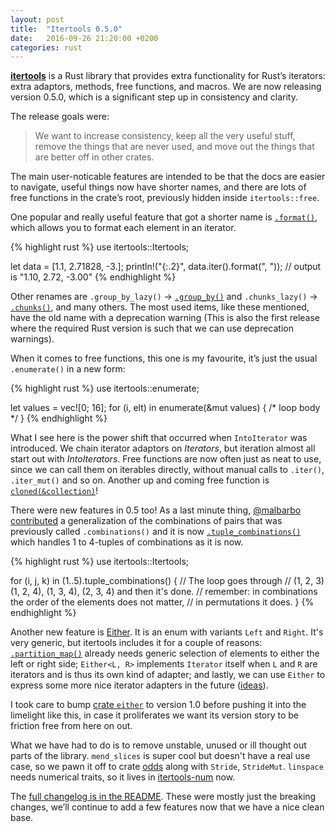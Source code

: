 ```yaml
---
layout: post
title:  "Itertools 0.5.0"
date:   2016-09-26 21:20:00 +0200
categories: rust
---
```


[**itertools**][1] is a Rust library that provides extra functionality
for Rust’s iterators: extra adaptors, methods, free functions, and macros.
We are now releasing version 0.5.0, which is a significant step up in consistency
and clarity.

[1]: https://crates.io/crates/itertools

The release goals were:

> We want to increase consistency, keep all the very useful stuff, remove the
> things that are never used, and move out the things that are better off in
> other crates.

The main user-noticable features are intended to be that the docs are easier to
navigate, useful things now have shorter names, and there are lots of free
functions in the crate’s root, previously hidden inside `itertools::free`.

One popular and really useful feature that got a shorter name is
[`.format()`][2], which allows you to format each element in an iterator.

{% highlight rust %}
use itertools::Itertools;

let data = [1.1, 2.71828, -3.];
println!("{:.2}", data.iter().format(", "));
// output is "1.10, 2.72, -3.00"
{% endhighlight %}

Other renames are `.group_by_lazy()` → [`.group_by()`][groupby] and `.chunks_lazy()` →
[`.chunks()`][chunks], and many others. The most used items, like these mentioned,
have the old name with a deprecation warning (This is also the first release
where the required Rust version is such that we can use deprecation warnings).

[groupby]: https://bluss.github.io/rust-itertools/doc/itertools/trait.Itertools.html#method.group_by
[chunks]: https://bluss.github.io/rust-itertools/doc/itertools/trait.Itertools.html#method.chunks

[2]: https://bluss.github.io/rust-itertools/doc/itertools/trait.Itertools.html#method.format

When it comes to free functions, this one is my favourite, it’s just the usual
`.enumerate()` in a new form:

{% highlight rust %}
use itertools::enumerate;

let values = vec![0; 16];
for (i, elt) in enumerate(&mut values) {
    /* loop body */
}
{% endhighlight %}

What I see here is the power shift that occurred when `IntoIterator` was introduced.
We chain iterator adaptors on *Iterators*, but iteration almost all start out
with *IntoIterators*.  Free functions are now often just as neat to use, since
we can call them on iterables directly, without manual calls to `.iter()`,
`.iter_mut()` and so on. Another up and coming free function is
[`cloned(&collection)`][cl]!

[cl]: https://bluss.github.io/rust-itertools/doc/itertools/fn.cloned.html

There were new features in 0.5 too! As a last minute thing, [@malbarbo
contributed][151] a generalization of the combinations of pairs that was
previously called `.combinations()` and it is now [`.tuple_combinations()`][tc] which
handles 1 to 4-tuples of combinations as it is now.

[151]: https://github.com/bluss/rust-itertools/pull/151
[tc]: https://bluss.github.io/rust-itertools/doc/itertools/trait.Itertools.html#method.tuple_combinations

{% highlight rust %}
use itertools::Itertools;

for (i, j, k) in (1..5).tuple_combinations() {
    // The loop goes through
    // (1, 2, 3) (1, 2, 4), (1, 3, 4), (2, 3, 4) and then it's done.
    // remember: in combinations the order of the elements does not matter,
    // in permutations it does.
}
{% endhighlight %}

Another new feature is [Either][eit]. It is an enum with variants `Left` and
`Right`. It's very generic, but itertools includes it for a couple of reasons:
[`.partition_map()`][pm] already needs generic selection of elements to either the
left or right side; `Either<L, R>` implements `Iterator` itself when `L` and
`R` are iterators and is thus its own kind of adapter; and lastly, we can use
`Either` to express some more nice iterator adapters in the future
([ideas][bug]).

[pm]: https://bluss.github.io/rust-itertools/doc/itertools/trait.Itertools.html#method.partition_map

I took care to bump [crate `either`][either] to version 1.0 before pushing it into the
limelight like this, in case it proliferates we want its version story to be
friction free from here on out.

[eit]: https://bluss.github.io/rust-itertools/doc/itertools/enum.Either.html
[either]: https://crates.io/crates/either
[bug]: https://github.com/bluss/rust-itertools/issues/129

What we have had to do is to remove unstable, unused or ill thought out parts
of the library. `mend_slices` is super cool but doesn't have a real use case,
so we pawn it off to crate [odds][odds] along with `Stride`, `StrideMut`.
`linspace` needs numerical traits, so it lives in [itertools-num][in] now.

The [full changelog is in the README][chl]. These were mostly just the breaking
changes, we’ll continue to add a few features now that we have a nice clean
base.

[odds]: https://crates.io/crates/odds
[in]: https://crates.io/crates/itertools-num
[chl]: https://github.com/bluss/rust-itertools#recent-changes
